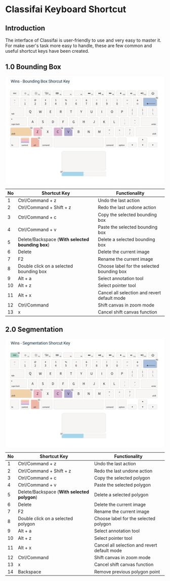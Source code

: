 # Classifai Keyboard Shortcut 
## Introduction

The interface of Classifai is user-friendly to use and very easy to master it. For make user's task more easy to handle, 
these are few common and useful shortcut keys have been created. 

## 1.0 Bounding Box

![Bounding-box-keyboard](/metadata/bounding-box-keyboard.png)

| No   | Shortcut Key                                  | Functionality                              | 
|------|-----------------------------------------------|--------------------------------------------|
| 1    | Ctrl/Command + z                              | Undo the last action                       |
| 2    | Ctrl/Command + Shift + z                      | Redo the last undone action                | 
| 3    | Ctrl/Command + c                              | Copy the selected bounding box             |
| 4    | Ctrl/Command + v                              | Paste the selected bounding box            |
| 5    | Delete/Backspace (**With selected bounding box**) | Delete a selected bounding box             |
| 6    | Delete                                        | Delete the current image                   |
| 7    | F2                                            | Rename the current image                   |
| 8    | Double click on a selected bounding box       | Choose label for the selected bounding box | 8  | Double click on a selected bounding box | Choose label for the selected bounding box |
| 9    | Alt + a                                       | Select annotation tool                     |
| 10   | Alt + z                                       | Select pointer tool                        |
| 11   | Alt + x                                       | Cancel all selection and revert default mode |
| 12   | Ctrl/Command                                  | Shift canvas in zoom mode |
| 13   | x                                             | Cancel shift canvas function |
## 2.0 Segmentation
![Segmentation-keyboard](/metadata/segmentation-keyboard.png)

| No   | Shortcut Key                               | Functionality |
|------|--------------------------------------------|-------------|
| 1    | Ctrl/Command + z                           | Undo the last action |
| 2    | Ctrl/Command + Shift + z                   | Redo the last undone action | 
| 3    | Ctrl/Command + c                           | Copy the selected polygon |
| 4    | Ctrl/Command + v                           | Paste the selected polygon |
| 5    | Delete/Backspace (**With selected polygon**) | Delete a selected polygon |
| 6    | Delete                                     | Delete the current image |
| 7    | F2                                         | Rename the current image |
| 8    | Double click on a selected polygon         | Choose label for the selected polygon |
| 9    | Alt + a                                    | Select annotation tool                     |
| 10   | Alt + z                                    | Select pointer tool                        |
| 11   | Alt + x                                    | Cancel all selection and revert default mode |
| 12   | Ctrl/Command                               | Shift canvas in zoom mode |
| 13   | x                                          | Cancel shift canvas function |
| 14   | Backspace                                  | Remove previous polygon point | 
